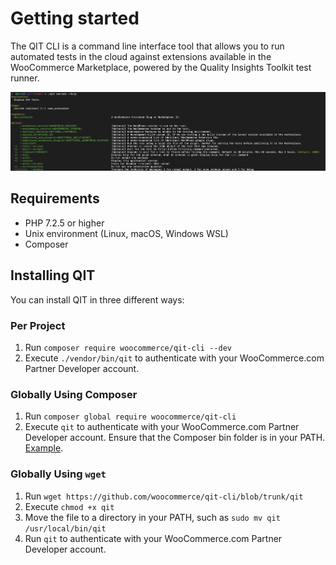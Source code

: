 # Getting started

The QIT CLI is a command line interface tool that allows you to run automated tests in the cloud against extensions available in the WooCommerce Marketplace, powered by the Quality Insights Toolkit test runner.

![run-e2e](_media/run-e2e.png)

## Requirements

- PHP 7.2.5 or higher
- Unix environment (Linux, macOS, Windows WSL)
- Composer

## Installing QIT

You can install QIT in three different ways:

### Per Project

1. Run `composer require woocommerce/qit-cli --dev`
2. Execute `./vendor/bin/qit` to authenticate with your WooCommerce.com Partner Developer account.

### Globally Using Composer

1. Run `composer global require woocommerce/qit-cli`
2. Execute `qit` to authenticate with your WooCommerce.com Partner Developer account. Ensure that the Composer bin folder is in your PATH. [Example](https://stackoverflow.com/a/64545124).

### Globally Using `wget`

1. Run `wget https://github.com/woocommerce/qit-cli/blob/trunk/qit`
2. Execute `chmod +x qit`
3. Move the file to a directory in your PATH, such as `sudo mv qit /usr/local/bin/qit`
4. Run `qit` to authenticate with your WooCommerce.com Partner Developer account.

